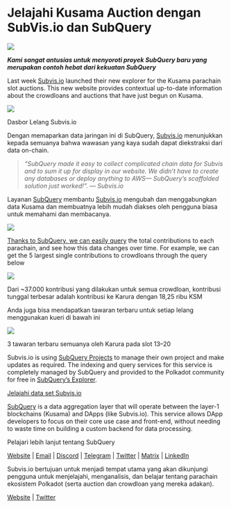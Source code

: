 # Jelajahi Kusama Auction dengan SubVis.io dan SubQuery

![](https://miro.medium.com/max/1400/1*C4rjs3vpR6TUCOqwF3L39g.png)

**_Kami sangat antusias untuk menyoroti proyek SubQuery baru yang merupakan contoh hebat dari kekuatan SubQuery_**

Last week [Subvis.io](https://www.subvis.io/) launched their new explorer for the Kusama parachain slot auctions. This new website provides contextual up-to-date information about the crowdloans and auctions that have just begun on Kusama.


![](https://miro.medium.com/max/1400/1*iHO4P9JcW-Gt7GxqwXxa3g.png)

Dasbor Lelang Subvis.io

Dengan memaparkan data jaringan ini di SubQuery, [Subvis.io](https://www.subvis.io/) menunjukkan kepada semuanya bahwa wawasan yang kaya sudah dapat diekstraksi dari data on-chain.

> _“SubQuery made it easy to collect complicated chain data for Subvis and to sum it up for display in our website. We didn’t have to create any databases or deploy anything to AWS— SubQuery’s scaffolded solution just worked!”. — Subvis.io_

Layanan [SubQuery](https://subquery.network/) membantu [Subvis.io](https://www.subvis.io/) mengubah dan menggabungkan data Kusama dan membuatnya lebih mudah diakses oleh pengguna biasa untuk memahami dan membacanya.

![](https://miro.medium.com/max/1400/1*0W6n5vW1yHc3MjfzgsCFZw.png)

[Thanks to SubQuery, we can easily query](https://explorer.subquery.network/subquery/subvis-io/kusama-auction) the total contributions to each parachain, and see how this data changes over time. For example, we can get the 5 largest single contributions to crowdloans through the query below

![](https://miro.medium.com/max/1400/1*4509Ki-4lxJyz1kdm6E5PA.png)

Dari ~37.000 kontribusi yang dilakukan untuk semua crowdloan, kontribusi tunggal terbesar adalah kontribusi ke Karura dengan 18,25 ribu KSM

Anda juga bisa mendapatkan tawaran terbaru untuk setiap lelang menggunakan kueri di bawah ini

![](https://miro.medium.com/max/1400/1*M0nrOoms7fNEm-qfBZsJEA.png)

3 tawaran terbaru semuanya oleh Karura pada slot 13–20

Subvis.io is using [SubQuery Projects](https://project.subquery.network/) to manage their own project and make updates as required. The indexing and query services for this service is completely managed by SubQuery and provided to the Polkadot community for free in [SubQuery’s Explorer](https://explorer.subquery.network/).

[Jelajahi data set Subvis.io](https://explorer.subquery.network/subquery/subvis-io/kusama-auction)

[SubQuery](https://subquery.network/) is a data aggregation layer that will operate between the layer-1 blockchains (Kusama) and DApps (like Subvis.io). This service allows DApp developers to focus on their core use case and front-end, without needing to waste time on building a custom backend for data processing.

Pelajari lebih lanjut tentang SubQuery

[Website](https://subquery.network/) | [Email](mailto:hello@subquery.network) | [Discord](https://discord.com/invite/78zg8aBSMG) | [Telegram](https://t.me/subquerynetwork) | [Twitter](https://twitter.com/subquerynetwork) | [Matrix](https://matrix.to/#/#subquery:matrix.org) | [LinkedIn](https://www.linkedin.com/company/subquery)

Subvis.io bertujuan untuk menjadi tempat utama yang akan dikunjungi pengguna untuk menjelajahi, menganalisis, dan belajar tentang parachain ekosistem Polkadot (serta auction dan crowdloan yang mereka adakan).

[Website](https://www.subvis.io/) | [Twitter](https://twitter.com/subvisioapp)